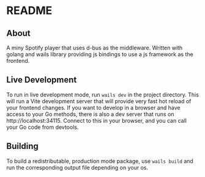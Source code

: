 # README

## About

A miny Spotify player that uses d-bus as the middleware.
Written with golang and wails library providing js bindings to use a js framework as the frontend.

## Live Development

To run in live development mode, run `wails dev` in the project directory. This will run a Vite development
server that will provide very fast hot reload of your frontend changes. If you want to develop in a browser
and have access to your Go methods, there is also a dev server that runs on http://localhost:34115. Connect
to this in your browser, and you can call your Go code from devtools.

## Building

To build a redistributable, production mode package, use `wails build` and run the corresponding output file depending on your os.

